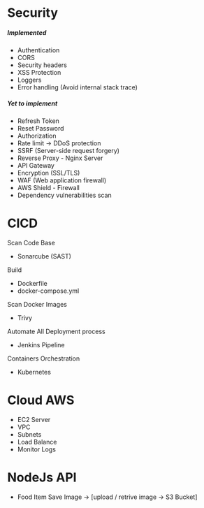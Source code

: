 # Security

 <h5> Implemented </h5>

-   Authentication
-   CORS
-   Security headers
-   XSS Protection
-   Loggers
-   Error handling (Avoid internal stack trace)

 <h5> Yet to implement </h5>

-   Refresh Token
-   Reset Password
-   Authorization
-   Rate limit → DDoS protection
-   SSRF (Server-side request forgery)
-   Reverse Proxy - Nginx Server
-   API Gateway
-   Encryption (SSL/TLS)
-   WAF (Web application firewall)
-   AWS Shield - Firewall
-   Dependency vulnerabilities scan

# CICD

<p> Scan Code Base</p>

-   Sonarcube (SAST)

<p>Build</p>

-   Dockerfile
-   docker-compose.yml

<p> Scan Docker Images </p>

-   Trivy

<p>Automate All Deployment process</p>

-   Jenkins Pipeline

<p> Containers Orchestration </p>

-   Kubernetes

# Cloud AWS

-   EC2 Server
-   VPC
-   Subnets
-   Load Balance
-   Monitor Logs

# NodeJs API

-   Food Item Save Image -> [upload / retrive image -> S3 Bucket]
